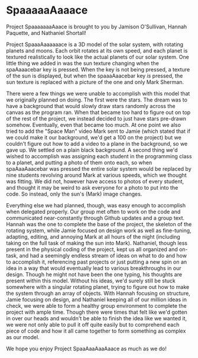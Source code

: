 # SpaaaaaAaaace

Project SpaaaaaaaAaace is brought to you by Jamison O'Sullivan, Hannah Paquette, and Nathaniel Shortall!

Project SpaaaAaaaaaace is a 3D model of the solar system, with rotating planets and moons. Each orbit rotates at its own speed, and each planet is textured realistically to look like the actual planets of our solar system. One little thing we added in was the sun texture changing when the spaAaaacebar key is pressed. When the key is not being pressed, a texture of the sun is displayed, but when the spaaaAaacebar key *is* pressed, the sun texture is replaced with a picture of the one and only Mark Sherman.

There were a few things we were unable to accomplish with this model that we originally planned on doing. The first were the stars. The dream was to have a background that would slowly draw stars randomly across the canvas as the program ran. When that became too hard to figure out on top of the rest of the project, we instead decided to just have stars pre-drawn somehow. Eventually, even that became too much. At one point we also tried to add the "Space Man" video Mark sent to Jamie (which stated that if we could make it our background, we'd get a 100 on the project) but we couldn't figure out how to add a video to a plane in the background, so we gave up. We settled on a plain black background. A second thing we'd wished to accomplish was assigning each student in the programming class to a planet, and putting a photo of them onto each, so when spaAaaAaacebar was pressed the entire solar system would be replaced by nine students revolving around Mark at various speeds, which we thought was fitting. We did not, however have access to photos of every student, and thought it may be weird to ask everyone for a photo to put into the code. So instead, only the sun's (Mark) image changes.

Everything else we had planned, though, was easy enough to accomplish when delegated properly. Our group met often to work on the code and communicated near-constantly through Github updates and a group text. Hannah was the one to complete the base of the project, the skeleton of the rotating system, while Jamie focused on design work as well as fine-tuning, adapting, editing, and annoying Mark at all hours of the night (including taking on the full task of making the sun into Mark). Nathaniel, though less present in the physical coding of the project, kept us all organized and on-task, and had a seemingly endless stream of ideas on what to do and how to accomplish it, referencing past projects or just putting a new spin on an idea in a way that would eventually lead to various breakthroughs in our design. Though he might not have been the one typing, his thoughts are present within this model. Without his ideas, we'd surely still be stuck somewhere with a singular rotating planet, trying to figure out how to make the system through an array of objects. With Hannah focusing on structure, Jamie focusing on design, and Nathaniel keeping all of our million ideas in check, we were able to form a healthy group environment to complete the project with ample time. Though there were times that felt like we'd gotten in over our heads and wouldn't be able to finish the idea like we wanted it, we were not only able to pull it off quite easily but to comprehend each piece of code and how it all came together to form something as complex as our model.

We hope you enjoy Project SpaaAaaAaaAaace as much as we do!
